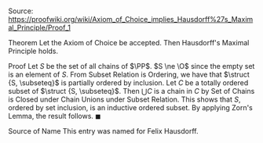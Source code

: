 # 

Source: https://proofwiki.org/wiki/Axiom_of_Choice_implies_Hausdorff%27s_Maximal_Principle/Proof_1

Theorem
Let the Axiom of Choice be accepted.
Then Hausdorff's Maximal Principle holds.


Proof
Let $S$ be the set of all chains of $\PP$.
$S \ne \O$ since the empty set is an element of $S$. 
From Subset Relation is Ordering, we have that $\struct {S, \subseteq}$ is partially ordered by inclusion.
Let $C$ be a totally ordered subset of $\struct {S, \subseteq}$.
Then $\bigcup C$ is a chain in $C$ by Set of Chains is Closed under Chain Unions under Subset Relation.
This shows that $S$, ordered by set inclusion, is an inductive ordered subset.
By applying Zorn's Lemma, the result follows.
$\blacksquare$


Source of Name
This entry was named for Felix Hausdorff.





